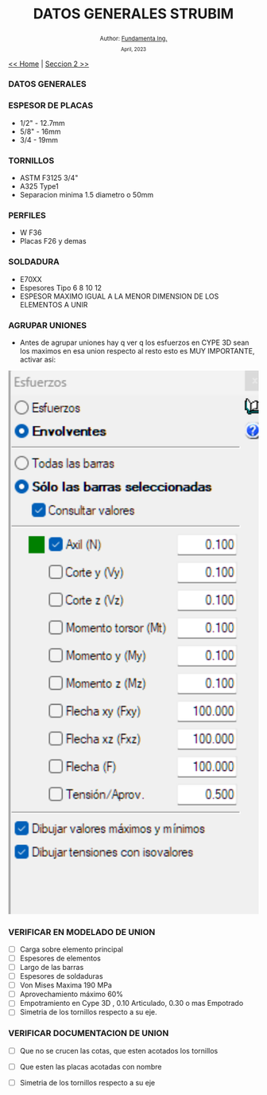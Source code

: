 <div align="center">


  <h1> DATOS GENERALES STRUBIM</h1>
  

  <sub>Author:
  <a href="" target="_blank">Fundamenta Ing.</a><br>
  <small> April, 2023</small>
  </sub>
</div>

[<< Home](https://github.com/FUNDAMENTA-ING/FUNDAMENTA-DOC/blob/main/README.md) | [Seccion 2 >>](https://github.com/FUNDAMENTA-ING/FUNDAMENTA-DOC/blob/main/README.md)





### DATOS GENERALES



### ESPESOR DE PLACAS
- 1/2" - 12.7mm
- 5/8" - 16mm
- 3/4 - 19mm


  
### TORNILLOS
- ASTM F3125 3/4"
- A325 Type1
- Separacion minima 1.5 diametro o 50mm

### PERFILES
- W F36
- Placas F26 y demas

### SOLDADURA
- E70XX
- Espesores Tipo 6 8 10 12
- ESPESOR MAXIMO IGUAL A LA MENOR DIMENSION DE LOS ELEMENTOS A UNIR

### AGRUPAR UNIONES

- Antes de agrupar uniones hay q ver q los esfuerzos en CYPE 3D sean los maximos en esa union respecto al resto esto es MUY IMPORTANTE, activar asi:

<p align="center">
  <img src="../IMG/esfcype3d.PNG" alt="LOSAS1" width="700" />
</p>

### VERIFICAR EN MODELADO DE UNION

- [ ] Carga sobre elemento principal  
- [ ] Espesores de elementos  
- [ ] Largo de las barras
- [ ] Espesores de soldaduras  
- [ ] Von Mises Maxima 190 MPa
- [ ] Aprovechamiento máximo 60%
- [ ] Empotramiento en Cype 3D , 0.10 Articulado, 0.30 o mas Empotrado
- [ ] Simetria de los tornillos respecto a su eje.

### VERIFICAR DOCUMENTACION DE UNION

- [ ] Que no se crucen las cotas, que esten acotados los tornillos
- [ ] Que esten las placas acotadas con nombre
- [ ] Simetria de los tornillos respecto a su eje




